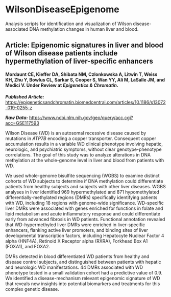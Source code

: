 # WilsonDiseaseEpigenome
Analysis scripts for identification and visualization of Wilson disease-associated DNA methylation changes in human liver and blood.

## Article: Epigenomic signatures in liver and blood of Wilson disease patients include hypermethylation of liver-specific enhancers
#### Mordaunt CE, Kieffer DA, Shibata NM, Czlonkowska A, Litwin T, Weiss KH, Zhu Y, Bowlus CL, Sarkar S, Cooper S, Wan YY, Ali M, LaSalle JM, and Medici V. Under Review at *Epigenetics & Chromatin*.

***Published Article:*** https://epigeneticsandchromatin.biomedcentral.com/articles/10.1186/s13072-019-0255-z

***Raw Data:*** https://www.ncbi.nlm.nih.gov/geo/query/acc.cgi?acc=GSE117593

Wilson Disease (WD) is an autosomal recessive disease caused by mutations in *ATP7B* encoding a copper transporter. Consequent copper accumulation results in a variable WD clinical phenotype involving hepatic, neurologic, and psychiatric symptoms, without clear genotype-phenotype correlations. The goal of this study was to analyze alterations in DNA methylation at the whole-genome level in liver and blood from patients with WD. 

We used whole-genome bisulfite sequencing (WGBS) to examine distinct cohorts of WD subjects to determine if DNA methylation could differentiate patients from healthy subjects and subjects with other liver diseases. WGBS analyses in liver identified 969 hypermethylated and 871 hypomethylated differentially-methylated regions (DMRs) specifically identifying patients with WD, including 18 regions with genome-wide significance. WD-specific liver DMRs were associated with genes enriched for functions in folate and lipid metabolism and acute inflammatory response and could differentiate early from advanced fibrosis in WD patients. Functional annotation revealed that WD-hypermethyled liver DMRs were enriched in liver-specific enhancers, flanking active liver promoters, and binding sites of liver developmental transcription factors, including Hepatocyte Nuclear Factor 4 alpha (HNF4A), Retinoid X Receptor alpha (RXRA), Forkhead Box A1 (FOXA1), and FOXA2. 

DMRs detected in blood differentiated WD patients from healthy and disease control subjects, and distinguished between patients with hepatic and neurologic WD manifestations. 44 DMRs associated with WD phenotype tested in a small validation cohort had a predictive value of 0.9. We identified a disease-mechanism relevant epigenomic signature of WD that reveals new insights into potential biomarkers and treatments for this complex genetic disease.
